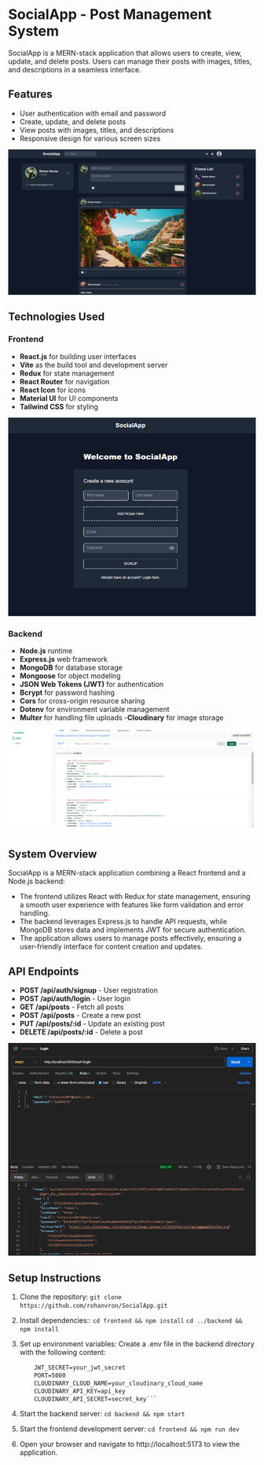 # SocialApp - Post Management System

SocialApp is a MERN-stack application that allows users to create, view, update, and delete posts. Users can manage their posts with images, titles, and descriptions in a seamless interface.

## Features

- User authentication with email and password
- Create, update, and delete posts
- View posts with images, titles, and descriptions
- Responsive design for various screen sizes

<p align="center"> 
<img src="./frontend/src/assets/ui.png" alt="UI Layout"> 
</p>

## Technologies Used

### Frontend
- **React.js** for building user interfaces
- **Vite** as the build tool and development server
- **Redux** for state management
- **React Router** for navigation
- **React Icon** for icons
- **Material UI** for UI components
- **Tailwind CSS** for styling

<p align="center"> 
<img src="./frontend/src/assets/signup.png" alt="Signup image"> 
</p>

### Backend
- **Node.js** runtime
- **Express.js** web framework
- **MongoDB** for database storage
- **Mongoose** for object modeling
- **JSON Web Tokens (JWT)** for authentication
- **Bcrypt** for password hashing
- **Cors** for cross-origin resource sharing
- **Dotenv** for environment variable management
- **Multer** for handling file uploads
-**Cloudinary** for image storage

<p align="center"> 
<img src="./frontend/src/assets/mongodb.png" alt="MongoDB image"> 
</p>

## System Overview

SocialApp is a MERN-stack application combining a React frontend and a Node.js backend:

- The frontend utilizes React with Redux for state management, ensuring a smooth user experience with features like form validation and error handling.
- The backend leverages Express.js to handle API requests, while MongoDB stores data and implements JWT for secure authentication.
- The application allows users to manage posts effectively, ensuring a user-friendly interface for content creation and updates.

## API Endpoints

- **POST /api/auth/signup** - User registration
- **POST /api/auth/login** - User login
- **GET /api/posts** - Fetch all posts
- **POST /api/posts** - Create a new post
- **PUT /api/posts/:id** - Update an existing post
- **DELETE /api/posts/:id** - Delete a post

<p align="center"> 
<img src="./frontend/src/assets/postman.png" alt="Postman image"> 
</p>

## Setup Instructions

1. Clone the repository: 
   ```git clone https://github.com/rohanvron/SocialApp.git```

2. Install dependencies::
   ```cd frontend && npm install```
   ```cd ../backend && npm install```

3. Set up environment variables: Create a .env file in the backend directory with the following content:
    ```MONGODB_URI=your_mongodb_connection_string
        JWT_SECRET=your_jwt_secret
        PORT=5000
        CLOUDINARY_CLOUD_NAME=your_cloudinary_cloud_name
        CLOUDINARY_API_KEY=api_key
        CLOUDINARY_API_SECRET=secret_key```

4. Start the backend server:
   ```cd backend && npm start```

5. Start the frontend development server:
    ```cd frontend && npm run dev```

6. Open your browser and navigate to http://localhost:5173 to view the application.


